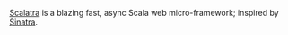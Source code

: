 [Scalatra](http://github.com/scalatra/scalatra) is a blazing fast, async Scala web micro-framework; inspired by [Sinatra](http://sinatrarb.com/).
